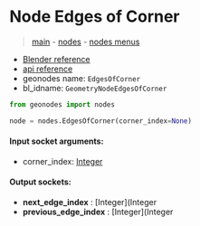 # Node Edges of Corner

> [main](../structure.md) - [nodes](nodes.md) - [nodes menus](nodes_menus.md)

- [Blender reference](https://docs.blender.org/manual/en/latest/modeling/geometry_nodes/mesh_topology/edges_of_corner.html)
- [api reference](https://docs.blender.org/api/current/bpy.types.GeometryNodeEdgesOfCorner.html)
- geonodes name: `EdgesOfCorner`
- bl_idname: `GeometryNodeEdgesOfCorner`

```python
from geonodes import nodes

node = nodes.EdgesOfCorner(corner_index=None)
```

#### Input socket arguments:

- corner_index: [Integer](Integer.md)

#### Output sockets:

- **next_edge_index** : [Integer](Integer
- **previous_edge_index** : [Integer](Integer

